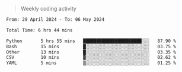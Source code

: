 > Weekly coding activity
<!--START_SECTION:waka-->

```txt
From: 29 April 2024 - To: 06 May 2024

Total Time: 6 hrs 44 mins

Python       5 hrs 55 mins   ██████████████████████░░░   87.90 %
Bash         15 mins         █░░░░░░░░░░░░░░░░░░░░░░░░   03.75 %
Other        13 mins         █░░░░░░░░░░░░░░░░░░░░░░░░   03.35 %
CSV          10 mins         ▓░░░░░░░░░░░░░░░░░░░░░░░░   02.62 %
YAML         5 mins          ▒░░░░░░░░░░░░░░░░░░░░░░░░   01.25 %
```

<!--END_SECTION:waka-->
